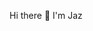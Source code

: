  Hi there 👋 I'm Jaz

<!--
**jazzie91/jazzie91** is a ✨ _special_ ✨ repository because its `README.md` (this file) appears on your GitHub profile.

Here are some ideas to get you started:

- 🔭 I’m currently working on becoming a great full stack developer
- 🌱 I’m currently learning to build websites and javascript
- 🤔 I’m looking for help with developing websites and apps
- 💬 Ask me about anything
- 📫 How to reach me jasminecarter88@gmail.com
- 😄 Pronouns: she/her
- ⚡ Fun fact: i ❤️ sneakers
-->
